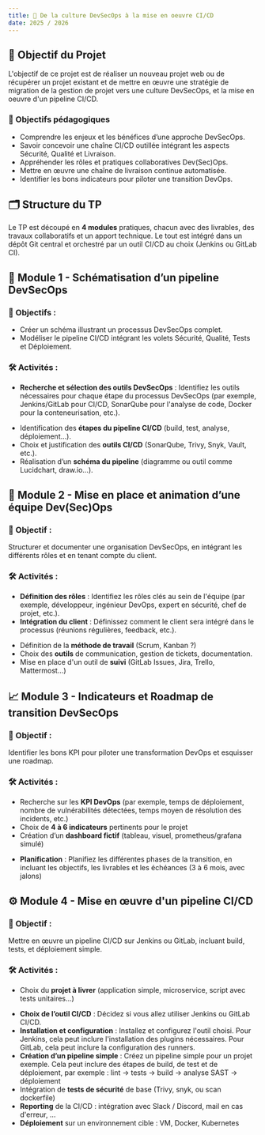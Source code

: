 ```yaml
---
title: 📄 De la culture DevSecOps à la mise en oeuvre CI/CD
date: 2025 / 2026
---
```


## 🎯 Objectif du Projet

L'objectif de ce projet est de réaliser un nouveau projet web ou de récupérer un projet existant et de mettre en œuvre une stratégie de migration de la gestion de projet vers une culture DevSecOps, et la mise en oeuvre d'un pipeline CI/CD.

### 🧩 Objectifs pédagogiques

* Comprendre les enjeux et les bénéfices d’une approche DevSecOps.
* Savoir concevoir une chaîne CI/CD outillée intégrant les aspects Sécurité, Qualité et Livraison.
* Appréhender les rôles et pratiques collaboratives Dev(Sec)Ops.
* Mettre en œuvre une chaîne de livraison continue automatisée.
* Identifier les bons indicateurs pour piloter une transition DevOps.

## 🗂️ **Structure du TP**

Le TP est découpé en **4 modules** pratiques, chacun avec des livrables, des travaux collaboratifs et un apport technique. Le tout est intégré dans un dépôt Git central et orchestré par un outil CI/CD au choix (Jenkins ou GitLab CI).

## 🧱 Module 1 - Schématisation d’un pipeline DevSecOps

### 🎯 Objectifs :

- Créer un schéma illustrant un processus DevSecOps complet.
- Modéliser le pipeline CI/CD intégrant les volets Sécurité, Qualité, Tests et Déploiement.

### 🛠️ Activités :

- **Recherche et sélection des outils DevSecOps** : Identifiez les outils nécessaires pour chaque étape du processus DevSecOps (par exemple, Jenkins/GitLab pour CI/CD, SonarQube pour l'analyse de code, Docker pour la conteneurisation, etc.).
* Identification des **étapes du pipeline CI/CD** (build, test, analyse, déploiement…).
* Choix et justification des **outils CI/CD** (SonarQube, Trivy, Snyk, Vault, etc.).
* Réalisation d’un **schéma du pipeline** (diagramme ou outil comme Lucidchart, draw.io…).

## 🤝 Module 2 - Mise en place et animation d’une équipe Dev(Sec)Ops

### 🎯 Objectif :

Structurer et documenter une organisation DevSecOps, en intégrant les différents rôles et en tenant compte du client.

### 🛠️ Activités :

- **Définition des rôles** : Identifiez les rôles clés au sein de l'équipe (par exemple, développeur, ingénieur DevOps, expert en sécurité, chef de projet, etc.).
- **Intégration du client** : Définissez comment le client sera intégré dans le processus (réunions régulières, feedback, etc.).
* Définition de la **méthode de travail** (Scrum, Kanban ?)
* Choix des **outils** de communication, gestion de tickets, documentation.
* Mise en place d'un outil de **suivi** (GitLab Issues, Jira, Trello, Mattermost…)

## 📈 Module 3 - Indicateurs et Roadmap de transition DevSecOps

### 🎯 Objectif :

Identifier les bons KPI pour piloter une transformation DevOps et esquisser une roadmap.

### 🛠️ Activités :

* Recherche sur les **KPI DevOps** (par exemple, temps de déploiement, nombre de vulnérabilités détectées, temps moyen de résolution des incidents, etc.)
* Choix de **4 à 6 indicateurs** pertinents pour le projet
* Création d’un **dashboard fictif** (tableau, visuel, prometheus/grafana simulé)
- **Planification** : Planifiez les différentes phases de la transition, en incluant les objectifs, les livrables et les échéances (3 à 6 mois, avec jalons)

## ⚙️ Module 4 - Mise en œuvre d'un pipeline CI/CD

### 🎯 Objectif :

Mettre en œuvre un pipeline CI/CD sur Jenkins ou GitLab, incluant build, tests, et déploiement simple.

### 🛠️ Activités :

* Choix du **projet à livrer** (application simple, microservice, script avec tests unitaires…)
- **Choix de l’outil CI/CD** : Décidez si vous allez utiliser Jenkins ou GitLab CI/CD.
- **Installation et configuration** : Installez et configurez l'outil choisi. Pour Jenkins, cela peut inclure l'installation des plugins nécessaires. Pour GitLab, cela peut inclure la configuration des runners.
- **Création d’un pipeline simple** : Créez un pipeline simple pour un projet exemple. Cela peut inclure des étapes de build, de test et de déploiement, par exemple : lint → tests → build → analyse SAST → déploiement
- Intégration de **tests de sécurité** de base (Trivy, snyk, ou scan dockerfile)
- **Reporting** de la CI/CD : intégration avec Slack / Discord, mail en cas d'erreur, …
- **Déploiement** sur un environnement cible : VM, Docker, Kubernetes

